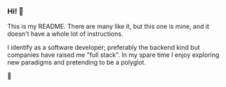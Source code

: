 ### Hi! 👋

This is my README. There are many like it, but this one is mine, and it doesn't have a whole lot of instructions.

I identify as a software developer; preferably the backend kind but companies have raised me "full stack". In my spare time I enjoy exploring new paradigms and pretending to be a polyglot.

👋
